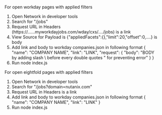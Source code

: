 For open workday pages with applied filters
1. Open Network in developer tools
2. Search for "/jobs"
3. Request URL in Headers (https://......myworkdayjobs.com/wday/cxs/..../jobs) is a link
4. View Source for Payload is {"appliedFacets":{},"limit":20,"offset":0,....} is body
5. Add link and body to workday companies.json in following format
   {
        "name": "COMPANY NAME",
        "link": "LINK",
        "request": {
            "body": "BODY by adding slash \ before every double quotes " for preventing error"
        }
   }
6. Run node index.js

For open eightfold pages with applied filters
1. Open Network in developer tools
2. Search for "/jobs?domain=nutanix.com"
3. Request URL in Headers is a link
4. Add link and body to workday companies.json in following format
   {
        "name": "COMPANY NAME",
        "link": "LINK"
   }
5. Run node index.js

